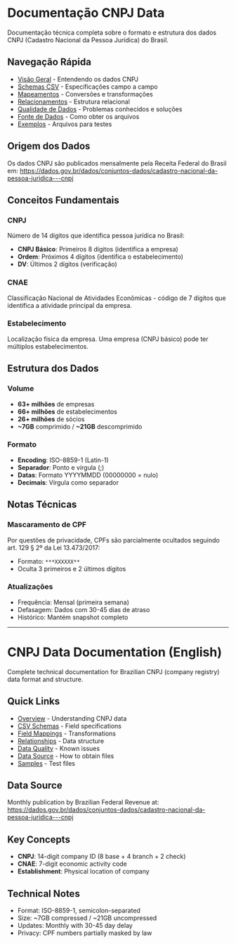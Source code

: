 # Documentação CNPJ Data

Documentação técnica completa sobre o formato e estrutura dos dados CNPJ (Cadastro Nacional da Pessoa Jurídica) do Brasil.

## Navegação Rápida

- [Visão Geral](data-schema/overview.md) - Entendendo os dados CNPJ
- [Schemas CSV](data-schema/csv-schemas.md) - Especificações campo a campo
- [Mapeamentos](data-schema/field-mappings.md) - Conversões e transformações
- [Relacionamentos](data-schema/relationships.md) - Estrutura relacional
- [Qualidade de Dados](guides/data-quality.md) - Problemas conhecidos e soluções
- [Fonte de Dados](guides/data-source.md) - Como obter os arquivos
- [Exemplos](sample-data/) - Arquivos para testes

## Origem dos Dados

Os dados CNPJ são publicados mensalmente pela Receita Federal do Brasil em:
https://dados.gov.br/dados/conjuntos-dados/cadastro-nacional-da-pessoa-juridica---cnpj

## Conceitos Fundamentais

### CNPJ
Número de 14 dígitos que identifica pessoa jurídica no Brasil:
- **CNPJ Básico**: Primeiros 8 dígitos (identifica a empresa)
- **Ordem**: Próximos 4 dígitos (identifica o estabelecimento)
- **DV**: Últimos 2 dígitos (verificação)

### CNAE
Classificação Nacional de Atividades Econômicas - código de 7 dígitos que identifica a atividade principal da empresa.

### Estabelecimento
Localização física da empresa. Uma empresa (CNPJ básico) pode ter múltiplos estabelecimentos.

## Estrutura dos Dados

### Volume
- **63+ milhões** de empresas
- **66+ milhões** de estabelecimentos
- **26+ milhões** de sócios
- **~7GB** comprimido / **~21GB** descomprimido

### Formato
- **Encoding**: ISO-8859-1 (Latin-1)
- **Separador**: Ponto e vírgula (;)
- **Datas**: Formato YYYYMMDD (00000000 = nulo)
- **Decimais**: Vírgula como separador

## Notas Técnicas

### Mascaramento de CPF
Por questões de privacidade, CPFs são parcialmente ocultados seguindo art. 129 § 2º da Lei 13.473/2017:
- Formato: `***XXXXXX**`
- Oculta 3 primeiros e 2 últimos dígitos

### Atualizações
- Frequência: Mensal (primeira semana)
- Defasagem: Dados com 30-45 dias de atraso
- Histórico: Mantém snapshot completo

---

# CNPJ Data Documentation (English)

Complete technical documentation for Brazilian CNPJ (company registry) data format and structure.

## Quick Links

- [Overview](data-schema/overview.md) - Understanding CNPJ data
- [CSV Schemas](data-schema/csv-schemas.md) - Field specifications
- [Field Mappings](data-schema/field-mappings.md) - Transformations
- [Relationships](data-schema/relationships.md) - Data structure
- [Data Quality](guides/data-quality.md) - Known issues
- [Data Source](guides/data-source.md) - How to obtain files
- [Samples](sample-data/) - Test files

## Data Source

Monthly publication by Brazilian Federal Revenue at:
https://dados.gov.br/dados/conjuntos-dados/cadastro-nacional-da-pessoa-juridica---cnpj

## Key Concepts

- **CNPJ**: 14-digit company ID (8 base + 4 branch + 2 check)
- **CNAE**: 7-digit economic activity code
- **Establishment**: Physical location of company

## Technical Notes

- Format: ISO-8859-1, semicolon-separated
- Size: ~7GB compressed / ~21GB uncompressed
- Updates: Monthly with 30-45 day delay
- Privacy: CPF numbers partially masked by law
